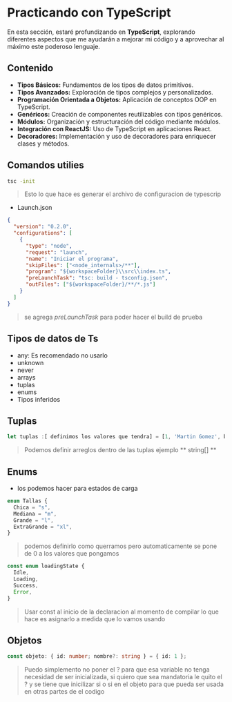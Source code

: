 # Practicando con TypeScript

En esta sección, estaré profundizando en **TypeScript**, explorando diferentes aspectos que me ayudarán a mejorar mi código y a aprovechar al máximo este poderoso lenguaje.

## Contenido

- **Tipos Básicos:** Fundamentos de los tipos de datos primitivos.
- **Tipos Avanzados:** Exploración de tipos complejos y personalizados.
- **Programación Orientada a Objetos:** Aplicación de conceptos OOP en TypeScript.
- **Genéricos:** Creación de componentes reutilizables con tipos genéricos.
- **Módulos:** Organización y estructuración del código mediante módulos.
- **Integración con ReactJS:** Uso de TypeScript en aplicaciones React.
- **Decoradores:** Implementación y uso de decoradores para enriquecer clases y métodos.

## Comandos utilies

```bash
tsc -init
```

> Esto lo que hace es generar el archivo de configuracion de typescrip

- Launch.json

```json
{
  "version": "0.2.0",
  "configurations": [
    {
      "type": "node",
      "request": "launch",
      "name": "Iniciar el programa",
      "skipFiles": ["<node_internals>/**"],
      "program": "${workspaceFolder}\\src\\index.ts",
      "preLaunchTask": "tsc: build - tsconfig.json",
      "outFiles": ["${workspaceFolder}/**/*.js"]
    }
  ]
}
```

> se agrega _preLaunchTask_ para poder hacer el build de prueba

## Tipos de datos de Ts

- any: Es recomendado no usarlo
- unknown
- never
- arrays
- tuplas
- enums
- Tipos inferidos

## Tuplas

```ts
let tuplas :[ definimos los valores que tendra] = [1, 'Martin Gomez', bool]
```

> Podemos definir arreglos dentro de las tuplas ejemplo ** string[] **

## Enums

- los podemos hacer para estados de carga

```ts
enum Tallas {
  Chica = "s",
  Mediana = "m",
  Grande = "l",
  ExtraGrande = "xl",
}
```

> podemos definirlo como querramos pero automaticamente se pone de 0 a los valores que pongamos

```ts
const enum loadingState {
  Idle,
  Loading,
  Success,
  Error,
}
```

> Usar const al inicio de la declaracion al momento de compilar lo que hace es asignarlo a medida que lo vamos usando

## Objetos

```ts
const objeto: { id: number; nombre?: string } = { id: 1 };
```

> Puedo simplemento no poner el ? para que esa variable no tenga necesidad de ser inicializada, si quiero que sea mandatoria le quito el ? y se tiene que inicilizar si o si en el objeto para que pueda ser usada en otras partes de el codigo
